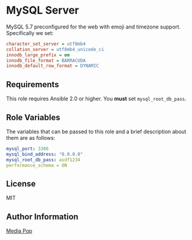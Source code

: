 MySQL Server
============

MySQL 5.7 preconfigured for the web with emoji and timezone support. Specifically we set:

```ini
character_set_server = utf8mb4
collation_server = utf8mb4_unicode_ci
innodb_large_prefix = on
innodb_file_format = BARRACUDA
innodb_default_row_format = DYNAMIC
```

Requirements
------------

This role requires Ansible 2.0 or higher. You **must** set `mysql_root_db_pass`.

Role Variables
--------------

The variables that can be passed to this role and a brief description about
them are as follows:

```yml
mysql_port: 3306
mysql_bind_address: "0.0.0.0"
mysql_root_db_pass: asdf1234
performance_schema = ON
```

License
-------

MIT

Author Information
------------------

[Media Pop](http://www.mediapop.co)
